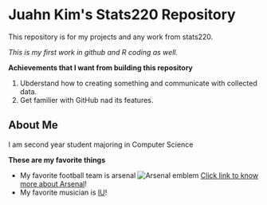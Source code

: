 # Juahn Kim's Stats220 Repository 
This repository is for my projects and any work from stats220.

*This is my first work in github and R coding as well.* 

**Achievements that I want from building this repository**
  1. Ubderstand how to creating something and communicate with collected data.
  2. Get familier with GitHub nad its features.
     



## About Me
I am second year student majoring in Computer Science

**These are my favorite things**

- My favorite football team is arsenal
  ![Arsenal emblem](https://upload.wikimedia.org/wikipedia/en/thumb/5/53/Arsenal_FC.svg/1200px-Arsenal_FC.svg.png)
  [Click link to know more about Arsenal](https://www.arsenal.com/)!
- My favorite musician is [IU](https://www.instagram.com/dlwlrma/?hl=en)!
